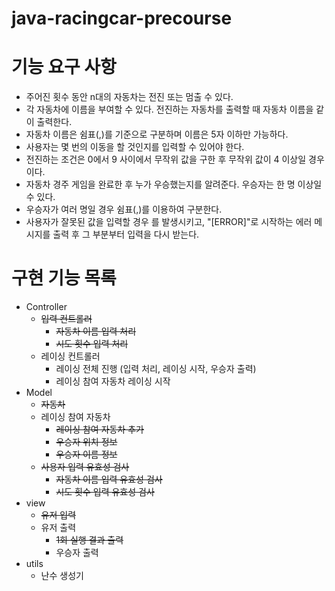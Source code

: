 # java-racingcar-precourse

# 기능 요구 사항
- 주어진 횟수 동안 n대의 자동차는 전진 또는 멈출 수 있다.
- 각 자동차에 이름을 부여할 수 있다. 전진하는 자동차를 출력할 때 자동차 이름을 같이 출력한다.
- 자동차 이름은 쉼표(,)를 기준으로 구분하며 이름은 5자 이하만 가능하다.
- 사용자는 몇 번의 이동을 할 것인지를 입력할 수 있어야 한다.
- 전진하는 조건은 0에서 9 사이에서 무작위 값을 구한 후 무작위 값이 4 이상일 경우이다.
- 자동차 경주 게임을 완료한 후 누가 우승했는지를 알려준다. 우승자는 한 명 이상일 수 있다.
- 우승자가 여러 명일 경우 쉼표(,)를 이용하여 구분한다.
- 사용자가 잘못된 값을 입력할 경우 를 발생시키고, "[ERROR]"로 시작하는 에러 메시지를 출력 후 그 부분부터 입력을 다시 받는다. 

# 구현 기능 목록
- Controller
  - ~~입력 컨트롤러~~
    - ~~자동차 이름 입력 처리~~
    - ~~시도 횟수 입력 처리~~
  - 레이싱 컨트롤러
    - 레이싱 전체 진행 (입력 처리, 레이싱 시작, 우승자 출력)
    - 레이싱 참여 자동차 레이싱 시작
- Model
  - ~~자동차~~
  - 레이싱 참여 자동차
    - ~~레이싱 참여 자동차 추가~~
    - ~~우승자 위치 정보~~
    - ~~우승자 이름 정보~~
  - ~~사용자 입력 유효성 검사~~
    - ~~자동차 이름 입력 유효성 검사~~
    - ~~시도 횟수 입력 유효성 검사~~
- view
  - ~~유저 입력~~
  - 유저 출력
    - ~~1회 실행 결과 출력~~
    - 우승자 출력
- utils
  - 난수 생성기
